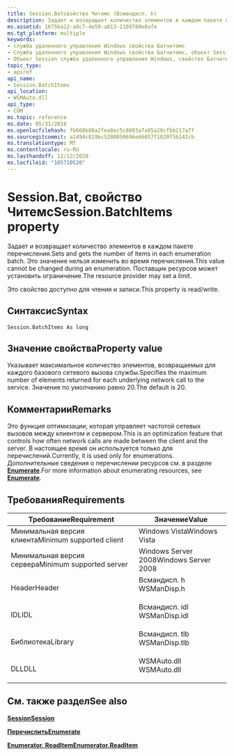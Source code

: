 ```yaml
---
title: Session.Batсвойство Читемс (Всмандисп. h)
description: Задает и возвращает количество элементов в каждом пакете перечисления.
ms.assetid: 1675ba12-a0c7-4e59-a013-2109780e8afe
ms.tgt_platform: multiple
keywords:
- служба удаленного управления Windows свойства Батчитемс
- Служба удаленного управления Windows свойства Батчитемс, объект Session
- Объект Session служба удаленного управления Windows, свойство Батчитемс
topic_type:
- apiref
api_name:
- Session.BatchItems
api_location:
- WSMAuto.dll
api_type:
- COM
ms.topic: reference
ms.date: 05/31/2018
ms.openlocfilehash: fb668b80a2fea8ec5c8683a7a85a20cfbb217a7f
ms.sourcegitcommit: a1494c819bc5200050696e66057f1020f5b142cb
ms.translationtype: MT
ms.contentlocale: ru-RU
ms.lasthandoff: 12/12/2020
ms.locfileid: "105710520"
---
```

# <a name="sessionbatchitems-property"></a><span data-ttu-id="f6663-106">Session.Bat, свойство Читемс</span><span class="sxs-lookup"><span data-stu-id="f6663-106">Session.BatchItems property</span></span>

<span data-ttu-id="f6663-107">Задает и возвращает количество элементов в каждом пакете перечисления.</span><span class="sxs-lookup"><span data-stu-id="f6663-107">Sets and gets the number of items in each enumeration batch.</span></span> <span data-ttu-id="f6663-108">Это значение нельзя изменить во время перечисления.</span><span class="sxs-lookup"><span data-stu-id="f6663-108">This value cannot be changed during an enumeration.</span></span> <span data-ttu-id="f6663-109">Поставщик ресурсов может установить ограничение.</span><span class="sxs-lookup"><span data-stu-id="f6663-109">The resource provider may set a limit.</span></span>

<span data-ttu-id="f6663-110">Это свойство доступно для чтения и записи.</span><span class="sxs-lookup"><span data-stu-id="f6663-110">This property is read/write.</span></span>

## <a name="syntax"></a><span data-ttu-id="f6663-111">Синтаксис</span><span class="sxs-lookup"><span data-stu-id="f6663-111">Syntax</span></span>


```VB
Session.BatchItems As long
```



## <a name="property-value"></a><span data-ttu-id="f6663-112">Значение свойства</span><span class="sxs-lookup"><span data-stu-id="f6663-112">Property value</span></span>

<span data-ttu-id="f6663-113">Указывает максимальное количество элементов, возвращаемых для каждого базового сетевого вызова службы.</span><span class="sxs-lookup"><span data-stu-id="f6663-113">Specifies the maximum number of elements returned for each underlying network call to the service.</span></span> <span data-ttu-id="f6663-114">Значение по умолчанию равно 20.</span><span class="sxs-lookup"><span data-stu-id="f6663-114">The default is 20.</span></span>

## <a name="remarks"></a><span data-ttu-id="f6663-115">Комментарии</span><span class="sxs-lookup"><span data-stu-id="f6663-115">Remarks</span></span>

<span data-ttu-id="f6663-116">Это функция оптимизации, которая управляет частотой сетевых вызовов между клиентом и сервером.</span><span class="sxs-lookup"><span data-stu-id="f6663-116">This is an optimization feature that controls how often network calls are made between the client and the server.</span></span> <span data-ttu-id="f6663-117">В настоящее время он используется только для перечислений.</span><span class="sxs-lookup"><span data-stu-id="f6663-117">Currently, it is used only for enumerations.</span></span> <span data-ttu-id="f6663-118">Дополнительные сведения о перечислении ресурсов см. в разделе [**Enumerate**](session-enumerate.md).</span><span class="sxs-lookup"><span data-stu-id="f6663-118">For more information about enumerating resources, see [**Enumerate**](session-enumerate.md).</span></span>

## <a name="requirements"></a><span data-ttu-id="f6663-119">Требования</span><span class="sxs-lookup"><span data-stu-id="f6663-119">Requirements</span></span>



| <span data-ttu-id="f6663-120">Требование</span><span class="sxs-lookup"><span data-stu-id="f6663-120">Requirement</span></span> | <span data-ttu-id="f6663-121">Значение</span><span class="sxs-lookup"><span data-stu-id="f6663-121">Value</span></span> |
|-------------------------------------|------------------------------------------------------------------------------------------|
| <span data-ttu-id="f6663-122">Минимальная версия клиента</span><span class="sxs-lookup"><span data-stu-id="f6663-122">Minimum supported client</span></span><br/> | <span data-ttu-id="f6663-123">Windows Vista</span><span class="sxs-lookup"><span data-stu-id="f6663-123">Windows Vista</span></span><br/>                                                                 |
| <span data-ttu-id="f6663-124">Минимальная версия сервера</span><span class="sxs-lookup"><span data-stu-id="f6663-124">Minimum supported server</span></span><br/> | <span data-ttu-id="f6663-125">Windows Server 2008</span><span class="sxs-lookup"><span data-stu-id="f6663-125">Windows Server 2008</span></span><br/>                                                           |
| <span data-ttu-id="f6663-126">Header</span><span class="sxs-lookup"><span data-stu-id="f6663-126">Header</span></span><br/>                   | <dl> <span data-ttu-id="f6663-127"><dt>Всмандисп. h</dt></span><span class="sxs-lookup"><span data-stu-id="f6663-127"><dt>WSManDisp.h</dt></span></span> </dl>   |
| <span data-ttu-id="f6663-128">IDL</span><span class="sxs-lookup"><span data-stu-id="f6663-128">IDL</span></span><br/>                      | <dl> <span data-ttu-id="f6663-129"><dt>Всмандисп. idl</dt></span><span class="sxs-lookup"><span data-stu-id="f6663-129"><dt>WSManDisp.idl</dt></span></span> </dl> |
| <span data-ttu-id="f6663-130">Библиотека</span><span class="sxs-lookup"><span data-stu-id="f6663-130">Library</span></span><br/>                  | <dl> <span data-ttu-id="f6663-131"><dt>Всмандисп. tlb</dt></span><span class="sxs-lookup"><span data-stu-id="f6663-131"><dt>WSManDisp.tlb</dt></span></span> </dl> |
| <span data-ttu-id="f6663-132">DLL</span><span class="sxs-lookup"><span data-stu-id="f6663-132">DLL</span></span><br/>                      | <dl> <span data-ttu-id="f6663-133"><dt>WSMAuto.dll</dt></span><span class="sxs-lookup"><span data-stu-id="f6663-133"><dt>WSMAuto.dll</dt></span></span> </dl>   |



## <a name="see-also"></a><span data-ttu-id="f6663-134">См. также раздел</span><span class="sxs-lookup"><span data-stu-id="f6663-134">See also</span></span>

<dl> <dt>

[<span data-ttu-id="f6663-135">**Session**</span><span class="sxs-lookup"><span data-stu-id="f6663-135">**Session**</span></span>](session.md)
</dt> <dt>

[<span data-ttu-id="f6663-136">**Перечислить**</span><span class="sxs-lookup"><span data-stu-id="f6663-136">**Enumerate**</span></span>](session-enumerate.md)
</dt> <dt>

[<span data-ttu-id="f6663-137">**Enumerator. ReadItem**</span><span class="sxs-lookup"><span data-stu-id="f6663-137">**Enumerator.ReadItem**</span></span>](enumerator-readitem.md)
</dt> </dl>

 

 





